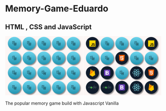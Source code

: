 # Memory-Game-Eduardo
## HTML , CSS and JavaScript

![memory game](https://github.com/Eduardosbk/memory-game-eduardo/blob/master/img.png)


The popular memory game build with Javascript Vanilla
